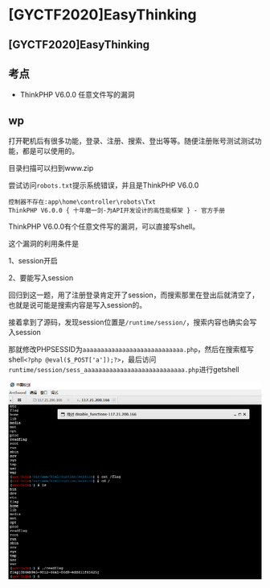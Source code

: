 # \[GYCTF2020]EasyThinking

## \[GYCTF2020]EasyThinking

## 考点

* ThinkPHP V6.0.0 任意文件写的漏洞

## wp

打开靶机后有很多功能，登录、注册、搜索、登出等等。随便注册账号测试测试功能，都是可以使用的。

目录扫描可以扫到www.zip

尝试访问`robots.txt`提示系统错误，并且是ThinkPHP V6.0.0

```
控制器不存在:app\home\controller\robots\Txt
ThinkPHP V6.0.0 { 十年磨一剑-为API开发设计的高性能框架 } - 官方手册 
```

ThinkPHP V6.0.0有个任意文件写的漏洞，可以直接写shell。

这个漏洞的利用条件是

1、session开启

2、要能写入session

回归到这一题，用了注册登录肯定开了session，而搜索那里在登出后就清空了，也就是说可能是搜索内容是写入session的。

接着拿到了源码，发现session位置是`/runtime/session/`，搜索内容也确实会写入session

那就修改PHPSESSID为`aaaaaaaaaaaaaaaaaaaaaaaaaaaa.php`，然后在搜索框写shell`<?php @eval($_POST['a']);?>`，最后访问`runtime/session/sess_aaaaaaaaaaaaaaaaaaaaaaaaaaaa.php`进行getshell

![](<../../.gitbook/assets/image (4) (1).png>)
